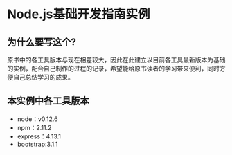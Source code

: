 # Node.js基础开发指南实例

## 为什么要写这个?
原书中的各工具版本与现在相差较大，因此在此建立以目前各工具最新版本为基础的实例，配合自己制作的过程的记录，希望能给原书读者的学习带来便利，同时方便自己总结学习的成果。

## 本实例中各工具版本

* node：v0.12.6
* npm：2.11.2
* express：4.13.1
* bootstrap:3.1.1